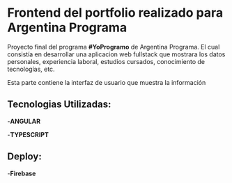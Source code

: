 # Frontend del portfolio realizado para Argentina Programa

Proyecto final del programa **#YoProgramo** de Argentina Programa. El cual consistía en desarrollar una aplicacion web fullstack que mostrara los datos personales, experiencia laboral, estudios cursados, conocimiento de tecnologías, etc.

Esta parte contiene la interfaz de usuario que muestra la información

## Tecnologias Utilizadas:

-**ANGULAR**

-**TYPESCRIPT**

## Deploy:

-**Firebase**
